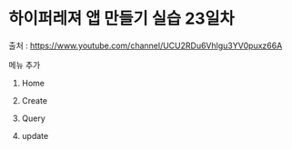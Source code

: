 # 하이퍼레져 앱 만들기 실습 23일차

출처 : https://www.youtube.com/channel/UCU2RDu6Vhlgu3YV0puxz66A

메뉴 추가

1. Home

2. Create

3. Query

4. update
